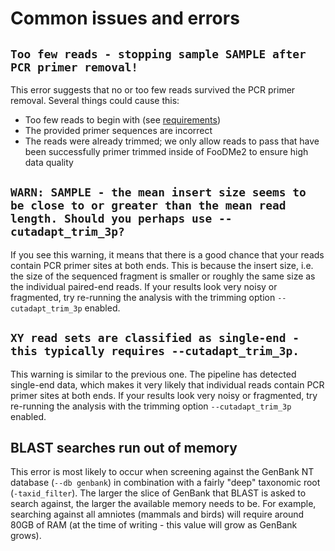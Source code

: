 # Common issues and errors

## `Too few reads - stopping sample SAMPLE after PCR primer removal!`

This error suggests that no or too few reads survived the PCR primer removal. Several things could cause this:

- Too few reads to begin with (see [requirements](requirements.md))
- The provided primer sequences are incorrect
- The reads were already trimmed; we only allow reads to pass that have been successfully primer trimmed inside of FooDMe2 to ensure high data quality

## `WARN: SAMPLE - the mean insert size seems to be close to or greater than the mean read length. Should you perhaps use --cutadapt_trim_3p?`

If you see this warning, it means that there is a good chance that your reads contain PCR primer sites at both ends. This is because the insert size, i.e. the size of the sequenced fragment is smaller or roughly the same size as the individual paired-end reads. If your results look very noisy or fragmented, try re-running the analysis with the trimming option `--cutadapt_trim_3p` enabled. 

## `XY read sets are classified as single-end - this typically requires --cutadapt_trim_3p.`

This warning is similar to the previous one. The pipeline has detected single-end data, which makes it very likely that individual reads contain PCR primer sites at both ends. If your results look very noisy or fragmented, try re-running the analysis with the trimming option `--cutadapt_trim_3p` enabled. 

## BLAST searches run out of memory

This error is most likely to occur when screening against the GenBank NT database (`--db genbank`) in combination with a fairly "deep" taxonomic root (`-taxid_filter`). The larger the slice of GenBank that BLAST is asked to search against, the larger the available memory needs to be. For example, searching against all amniotes (mammals and birds) will require around 80GB of RAM (at the time of writing - this value will grow as GenBank grows). 



